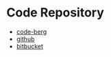 # Code Repository

- [code-berg](https://codeberg.org/)
- [github](https://github.com/)
- [bitbucket](https://bitbucket.org/)